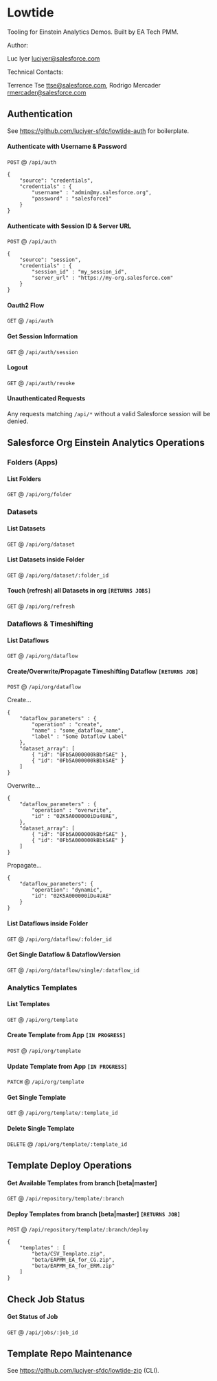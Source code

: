 # Lowtide

Tooling for Einstein Analytics Demos. Built by EA Tech PMM.

Author:

Luc Iyer <luciyer@salesforce.com>

Technical Contacts:

Terrence Tse <ttse@salesforce.com>, Rodrigo Mercader <rmercader@salesforce.com>



## Authentication

See https://github.com/luciyer-sfdc/lowtide-auth for boilerplate.

#### Authenticate with Username & Password

`POST` @ `/api/auth`

```
{
	"source": "credentials",
	"credentials" : {
		"username" : "admin@my.salesforce.org",
		"password" : "salesforce1"
	}
}
```


#### Authenticate with Session ID & Server URL

`POST` @ `/api/auth`

```
{
	"source": "session",
	"credentials" : {
		"session_id" : "my_session_id",
		"server_url" : "https://my-org.salesforce.com"
	}
}
```


#### Oauth2 Flow

`GET` @ `/api/auth`


#### Get Session Information

`GET` @ `/api/auth/session`


#### Logout

`GET` @ `/api/auth/revoke`


#### Unauthenticated Requests

Any requests matching `/api/*` without a valid Salesforce session will be denied.



## Salesforce Org Einstein Analytics Operations

### Folders (Apps)

#### List Folders

`GET` @ `/api/org/folder`


### Datasets

#### List Datasets

`GET` @ `/api/org/dataset`


#### List Datasets inside Folder

`GET` @ `/api/org/dataset/:folder_id`


#### Touch (refresh) all Datasets in org `[RETURNS JOBS]`

`GET` @ `/api/org/refresh`


### Dataflows & Timeshifting

#### List Dataflows

`GET` @ `/api/org/dataflow`


#### Create/Overwrite/Propagate Timeshifting Dataflow `[RETURNS JOB]`

`POST` @ `/api/org/dataflow`

Create...

```
{
    "dataflow_parameters" : {
        "operation" : "create",
        "name" : "some_dataflow_name",
        "label" : "Some Dataflow Label"
    },
    "dataset_array": [
        { "id": "0Fb5A000000kBbfSAE" },
        { "id": "0Fb5A000000kBbkSAE" }
    ]
}
```


Overwrite...

```
{
    "dataflow_parameters" : {
        "operation" : "overwrite",
        "id" : "02K5A000000iDu4UAE",
    },
    "dataset_array": [
        { "id": "0Fb5A000000kBbfSAE" },
        { "id": "0Fb5A000000kBbkSAE" }
    ]
}
```


Propagate...

```
{
    "dataflow_parameters": {
        "operation": "dynamic",
        "id": "02K5A000000iDu4UAE"
    }
}
```


#### List Dataflows inside Folder

`GET` @ `/api/org/dataflow/:folder_id`


#### Get Single Dataflow & DataflowVersion

`GET` @ `/api/org/dataflow/single/:dataflow_id`


### Analytics Templates

#### List Templates

`GET` @ `/api/org/template`


#### Create Template from App `[IN PROGRESS]`

`POST` @ `/api/org/template`


#### Update Template from App `[IN PROGRESS]`

`PATCH` @ `/api/org/template`


#### Get Single Template

`GET` @ `/api/org/template/:template_id`


#### Delete Single Template

`DELETE` @ `/api/org/template/:template_id`


## Template Deploy Operations

#### Get Available Templates from branch [beta|master]

`GET` @ `/api/repository/template/:branch`


#### Deploy Templates from branch [beta|master] `[RETURNS JOB]`

`POST` @ `/api/repository/template/:branch/deploy`

```
{
    "templates" : [
        "beta/CSV_Template.zip",
        "beta/EAPMM_EA_for_CG.zip",
        "beta/EAPMM_EA_for_ERM.zip"
    ]
}
```


## Check Job Status

#### Get Status of Job

`GET` @ `/api/jobs/:job_id`


## Template Repo Maintenance

See https://github.com/luciyer-sfdc/lowtide-zip (CLI).
